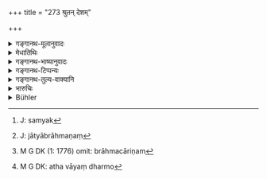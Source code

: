 +++
title = "273 श्रुतन् देशम्"

+++

<details><summary>गङ्गानथ-मूलानुवादः</summary>

He who, through arrogance, speaks falsely regarding the learning, the habitat, the caste, the occupation, or the bodily details (of another person), should be made to pay a pine of two hundred.—(273)
</details>

<details><summary>मेधातिथिः</summary>

सत्ये च **श्रुते** "नैतद् अनेन सम्यक् श्रुतम्" इत्य् आह । **श्रुतम्** एव वाक्षिपति "नैतत् संस्कारकं[^२०७] यद् अनेन श्रुतम्" इति । ब्रह्मावर्तीयम् अभिजनाभिमानिनम् "बाह्यको ऽयम्" इत्य् आह । एवं **जात्**इब्राह्मणं[^२०८] "क्षत्रियो ऽयम्" इत्य् आह, क्षत्रियं वा हेलया "ब्राह्मण" इति । **कर्म** ब्राह्मचारिणम्[^२०९] "स्नातक" इति । शरीरावयवः **शारीरे** ऽव्यङ्गं "दुश्चर्मा" इति । **वितथेन** वितथम् अनृतम् । "प्रकृत्यादिभ्यः" (कात् ओन् पाण् २.३.१८) इति तृतीया । अथ वा, अधर्मो[^२१०] वैतथ्यम्, तस्य वाच्यं प्रति कारणता युक्तैव । स्वगुणमदात् परावज्ञानं **दर्पः** । अज्ञानात् परिहासतो वा न दोषः । 


[^२१०]:
     M G DK: atha vāyaṃ dharmo


[^२०९]:
     M G DK (1: 1776) omit: brāhmacāriṇam


[^२०८]:
     J: jātyābrāhmaṇaṃ


[^२०७]:
     J: samyak

- <u>कस्य</u> पुनर् अयं दण्डः । 

<u>सर्वेषाम्</u> इति ब्रूमः । शूद्राधिकाराच् छूद्रस्यैवेति परे, द्विजातिविषये वैतथ्ये ॥ ८.२७३ ॥
</details>

<details><summary>गङ्गानथ-भाष्यानुवादः</summary>

When, as a matter of fact, a man is really learned, one may say ‘this has not been properly learnt by him’; or he may defame his learning by declaring—‘what he has learnt is not right.’

With regard to one who regards himself as an inhabitant of Brahmāvarta, he may say ‘he is a foreigner.’

With regard to a real Brāhmaṇa, he may say ‘he is a Kṣatriya’; or through friendship he may call a *Kṣatriya*, ‘*Brāhmaṇa*.’

‘*Occupation*’;—the ‘student’ may be called ‘one who has finished his studies.’

In regard to one’s ‘*bodily details*, ho may say ‘he is suffering from skin diseases,’ when, in reality, the man has no defects at all.

‘*Falsely* ’;—‘*false*’ is what is a lie. The instrumental ending being used in accordance with Pāṇini’s rule ‘*Prakṛtyādibhya upasaṅkhyānam*.’

Or ‘*falsity*’ may stand for *unrighteousness*; and it is only right that *unrighteousness* should be regarded as instrumental in defaming other persons.

‘*Through arrogance*’;—‘*arrogance*’ stands for *disregard for others*. So that if the assertions in question are made through ignorance, or in joke, there is no harm.

“For whom is this penalty laid down?”

We say—for all castes. Others however hold that, since the context pertains to the *Śūdra*, it must be regarded as meant for the *Śūdra* falsely defaming a twice-born person.—(273)
</details>

<details><summary>गङ्गानथ-टिप्पन्यः</summary>

*Cf*. 2.19-11.

‘*Karma śārīram*’—‘With reference to occupation *and* to the body’ (Medhātithi);—‘bodily sacraments’ (Kullūka and others).

This verse is quoted in *Vivādaratnākara* (p. 254), which adds the following notes:—‘*Karma*,’ austerities and the like;—‘*śārīram*,’ limbs of the body,—‘*vitathena*,’ falsely,—the meaning being that if one, through arrogance, spreads false reports regarding the learning, country, caste, austerities, and limbs of another, he shall be fined 200. The Instrumental ending in ‘*Vitathena*’ is in accordance with
*Pāṇini’s Sūtra* ‘*Prakṛtyādibhya upasaṅkhyānam*’;—‘*Śruta*’, ‘learning’
and the rest are mentioned by way of illustration of the false reports;
*e*.*g*.—‘This man has not learnt the Veda,’ ‘he is not an inhabitant of
Āryāvarta,’ ‘he is not a Brāhmaṇa,’ ‘he has performed no austerity at all,’ ‘his skin is not free from disease’ and so forth.—‘*Darpa*’ stands for the high opinion that one has in regard to his own qualifications and consequently the low opinion that he has with regard to other persons.
</details>

<details><summary>गङ्गानथ-तुल्य-वाक्यानि</summary>

*Viṣṇu* (5-26).—‘He who falsely denies the sacred knowledge, the country
or the caste, of a member of the higher castes, or who says that his religious duties have not been fulfilled by him,—shall be find 200
*Paṇas*.’

*Bṛhaspati* (20-14).—‘He who reviles a person’s native country or other
belongings of his, shall be fined 12 *Paṇas*. He who, through arrogance, imputes an offence to him, shall be compelled to pay the fine of the first degree.’

*Arthaśāstra* (p. 103).—‘For reviling a man in regard to his body,
nature, learning, livelihood and country,—the punishment is a fine of 3
*Paṇas*.’
</details>

<details><summary>भारुचिः</summary>

सत्य् अपि शूद्रप्रकरणे सर्वेषां ब्राह्मणादीनाम् अयं विधिर् ज्ञेयः सामर्थात् ॥ ८.२७२ ॥
</details>

<details><summary>Bühler</summary>

273	He who through arrogance makes false statements regarding the learning (of a caste-fellow), his country, his caste (gati), or the rites by which his body was sanctified, shall be compelled to pay a fine of two hundred (panas).
</details>
